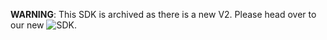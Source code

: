 **WARNING**: This SDK is archived as there is a new V2. Please head over to our new ![SDK]([https://serverlessq.com](https://github.com/serverlessq-hq/serverlessq-sdk-nextjs)).
